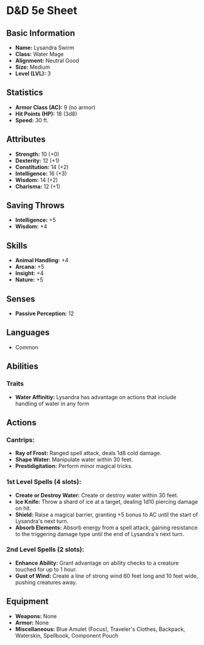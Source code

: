 # D&D 5e Sheet
## Basic Information
- **Name:** Lysandra Swirm
- **Class:** Water Mage
- **Alignment:** Neutral Good
- **Size:** Medium
- **Level (LVL):** 3

## Statistics
- **Armor Class (AC):** 9 (no armor)
- **Hit Points (HP):** 18 (3d8)
- **Speed:** 30 ft.

## Attributes
- **Strength:** 10 (+0)
- **Dexterity:** 12 (+1)
- **Constitution:** 14 (+2)
- **Intelligence:** 16 (+3)
- **Wisdom:** 14 (+2)
- **Charisma:** 12 (+1)

## Saving Throws
- **Intelligence:** +5
- **Wisdom:** +4

## Skills
- **Animal Handling:** +4
- **Arcana:** +5
- **Insight:** +4
- **Nature:** +5

## Senses
- **Passive Perception:** 12

## Languages
- Common

## Abilities
### Traits
- **Water Affinitiy:** Lysandra has advantage on actions that include handling of water in any form

## Actions
### Cantrips:
- **Ray of Frost:** Ranged spell attack, deals 1d8 cold damage.
- **Shape Water:** Manipulate water within 30 feet.
- **Prestidigitation:** Perform minor magical tricks.

### 1st Level Spells (4 slots):
- **Create or Destroy Water:** Create or destroy water within 30 feet.
- **Ice Knife:** Throw a shard of ice at a target, dealing 1d10 piercing damage on hit.
- **Shield:** Raise a magical barrier, granting +5 bonus to AC until the start of Lysandra's next turn.
- **Absorb Elements:** Absorb energy from a spell attack, gaining resistance to the triggering damage type until the end of Lysandra's next turn.

### 2nd Level Spells (2 slots):
- **Enhance Ability:** Grant advantage on ability checks to a creature touched for up to 1 hour.
- **Gust of Wind:** Create a line of strong wind 60 feet long and 10 feet wide, pushing creatures away.

## Equipment
- **Weapons:** None
- **Armor:** None
- **Miscellaneous:** Blue Amulet (Focus), Traveler's Clothes, Backpack, Waterskin, Spellbook, Component Pouch
